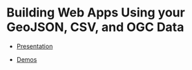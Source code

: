 # Building Web Apps Using your GeoJSON, CSV, and OGC Data

- [Presentation](https://annelfitz.github.io/DevSummit-presentations/DS-2021/Building-web-apps-using-GeoJSON-CSV-OGC-data/#/)

- [Demos](https://annelfitz.github.io/DevSummit-presentations/DS-2021/Building-web-apps-using-GeoJSON-CSV-OGC-data/demos/)
